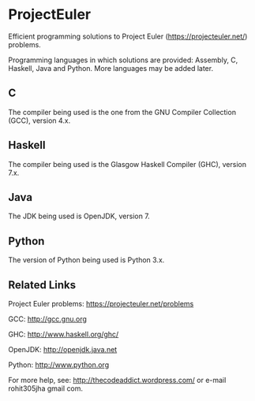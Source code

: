 ProjectEuler
============

Efficient programming solutions to Project Euler (https://projecteuler.net/) problems.

Programming languages in which solutions are provided: Assembly, C, Haskell, Java and Python.
More languages may be added later.


C
-
The compiler being used is the one from the GNU Compiler Collection (GCC), version 4.x.

Haskell
-------
The compiler being used is the Glasgow Haskell Compiler (GHC), version 7.x.

Java
----
The JDK being used is OpenJDK, version 7.

Python
------
The version of Python being used is Python 3.x.



Related Links
--------------
Project Euler problems: https://projecteuler.net/problems

GCC: http://gcc.gnu.org

GHC: http://www.haskell.org/ghc/

OpenJDK: http://openjdk.java.net

Python: http://www.python.org


For more help, see: http://thecodeaddict.wordpress.com/ or e-mail rohit305jha <at> gmail <dot> com.
